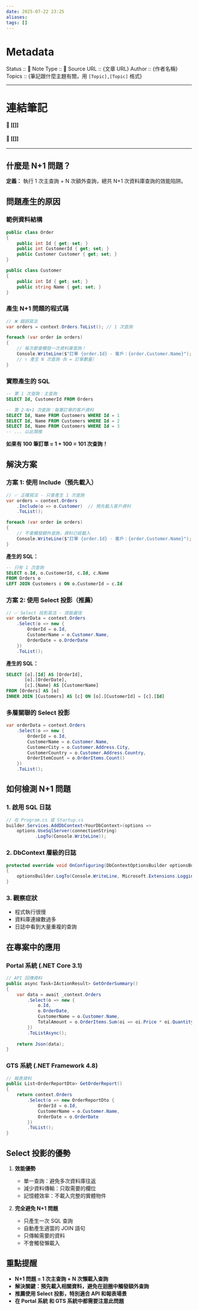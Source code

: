 ```yaml
---
date: 2025-07-22 23:25
aliases: 
tags: []
---
```

# Metadata
Status :: 🌱
Note Type :: 📰
Source URL :: {文章 URL}
Author :: {作者名稱}
Topics :: {筆記跟什麼主題有關，用 `[Topic],[Topic]` 格式}

---
# 連結筆記
#### 📑 [[]]
#### 📑 [[]]

---
## 什麼是 N+1 問題？

**定義：** 執行 1 次主查詢 + N 次額外查詢，總共 N+1 次資料庫查詢的效能陷阱。

## 問題產生的原因

### 範例資料結構

```csharp
public class Order
{
    public int Id { get; set; }
    public int CustomerId { get; set; }
    public Customer Customer { get; set; }
}

public class Customer
{
    public int Id { get; set; }
    public string Name { get; set; }
}
```

### 產生 N+1 問題的程式碼

```csharp
// ❌ 錯誤寫法
var orders = context.Orders.ToList(); // 1 次查詢

foreach (var order in orders) 
{
    // 每次都會觸發一次資料庫查詢！
    Console.WriteLine($"訂單 {order.Id} - 客戶：{order.Customer.Name}");
    // ↑ 產生 N 次查詢（N = 訂單數量）
}
```

### 實際產生的 SQL

```sql
-- 第 1 次查詢：主查詢
SELECT Id, CustomerId FROM Orders

-- 第 2-N+1 次查詢：每筆訂單的客戶資料
SELECT Id, Name FROM Customers WHERE Id = 1
SELECT Id, Name FROM Customers WHERE Id = 2
SELECT Id, Name FROM Customers WHERE Id = 3
-- ... 以此類推
```

**如果有 100 筆訂單 = 1 + 100 = 101 次查詢！**

## 解決方案

### 方案 1: 使用 Include（預先載入）

```csharp
// ✅ 正確寫法 - 只會產生 1 次查詢
var orders = context.Orders
    .Include(o => o.Customer)  // 預先載入客戶資料
    .ToList();

foreach (var order in orders) 
{
    // 不會觸發額外查詢，資料已經載入
    Console.WriteLine($"訂單 {order.Id} - 客戶：{order.Customer.Name}");
}
```

**產生的 SQL：**

```sql
-- 只有 1 次查詢
SELECT o.Id, o.CustomerId, c.Id, c.Name
FROM Orders o
LEFT JOIN Customers c ON o.CustomerId = c.Id
```

### 方案 2: 使用 Select 投影（推薦）

```csharp
// ✅ Select 投影寫法 - 效能最佳
var orderData = context.Orders
    .Select(o => new {
        OrderId = o.Id,
        CustomerName = o.Customer.Name,
        OrderDate = o.OrderDate
    })
    .ToList();
```

**產生的 SQL：**

```sql
SELECT [o].[Id] AS [OrderId], 
       [o].[OrderDate], 
       [c].[Name] AS [CustomerName]
FROM [Orders] AS [o]
INNER JOIN [Customers] AS [c] ON [o].[CustomerId] = [c].[Id]
```

### 多層關聯的 Select 投影

```csharp
var orderData = context.Orders
    .Select(o => new {
        OrderId = o.Id,
        CustomerName = o.Customer.Name,
        CustomerCity = o.Customer.Address.City,
        CustomerCountry = o.Customer.Address.Country,
        OrderItemCount = o.OrderItems.Count()
    })
    .ToList();
```

## 如何檢測 N+1 問題

### 1. 啟用 SQL 日誌

```csharp
// 在 Program.cs 或 Startup.cs
builder.Services.AddDbContext<YourDbContext>(options =>
    options.UseSqlServer(connectionString)
           .LogTo(Console.WriteLine));
```

### 2. DbContext 層級的日誌

```csharp
protected override void OnConfiguring(DbContextOptionsBuilder optionsBuilder)
{
    optionsBuilder.LogTo(Console.WriteLine, Microsoft.Extensions.Logging.LogLevel.Information);
}
```

### 3. 觀察症狀

- 程式執行很慢
- 資料庫連線數過多
- 日誌中看到大量重複的查詢

## 在專案中的應用

### Portal 系統 (.NET Core 3.1)

```csharp
// API 回傳資料
public async Task<IActionResult> GetOrderSummary()
{
    var data = await _context.Orders
        .Select(o => new {
            o.Id,
            o.OrderDate,
            CustomerName = o.Customer.Name,
            TotalAmount = o.OrderItems.Sum(oi => oi.Price * oi.Quantity)
        })
        .ToListAsync();
    
    return Json(data);
}
```

### GTS 系統 (.NET Framework 4.8)

```csharp
// 報表資料
public List<OrderReportDto> GetOrderReport()
{
    return context.Orders
        .Select(o => new OrderReportDto {
            OrderId = o.Id,
            CustomerName = o.Customer.Name,
            OrderDate = o.OrderDate
        })
        .ToList();
}
```

## Select 投影的優勢

1. **效能優勢**
    
    - 單一查詢：避免多次資料庫往返
    - 減少資料傳輸：只取需要的欄位
    - 記憶體效率：不載入完整的實體物件
2. **完全避免 N+1 問題**
    
    - 只產生一次 SQL 查詢
    - 自動產生適當的 JOIN 語句
    - 只傳輸需要的資料
    - 不會觸發懶載入

## 重點提醒

- **N+1 問題 = 1 次主查詢 + N 次懶載入查詢**
- **解決關鍵：預先載入相關資料，避免在迴圈中觸發額外查詢**
- **推薦使用 Select 投影，特別適合 API 和報表場景**
- **在 Portal 系統 和 GTS 系統中都需要注意此問題**
